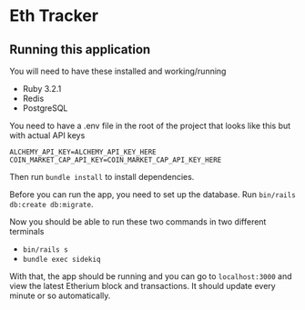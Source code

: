 # Eth Tracker

## Running this application

You will need to have these installed and working/running

- Ruby 3.2.1
- Redis
- PostgreSQL

You need to have a .env file in the root of the project that looks like this but with actual API keys

```env
ALCHEMY_API_KEY=ALCHEMY_API_KEY_HERE
COIN_MARKET_CAP_API_KEY=COIN_MARKET_CAP_API_KEY_HERE
```

Then run `bundle install` to install dependencies.

Before you can run the app, you need to set up the database. Run `bin/rails db:create db:migrate`.

Now you should be able to run these two commands in two different terminals

- `bin/rails s`
- `bundle exec sidekiq`

With that, the app should be running and you can go to `localhost:3000` and view the latest Etherium block and transactions.
It should update every minute or so automatically.
